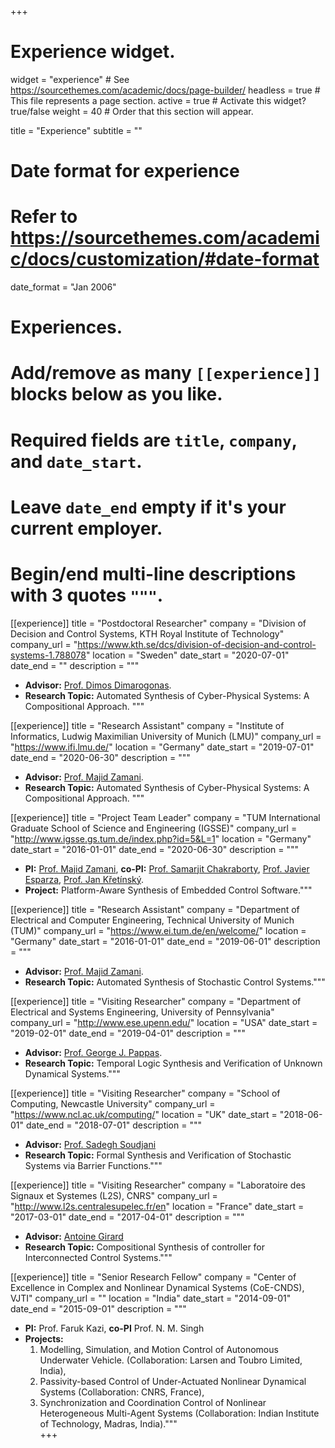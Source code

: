 +++
# Experience widget.
widget = "experience"  # See https://sourcethemes.com/academic/docs/page-builder/
headless = true  # This file represents a page section.
active = true  # Activate this widget? true/false
weight = 40  # Order that this section will appear.

title = "Experience"
subtitle = ""

# Date format for experience
#   Refer to https://sourcethemes.com/academic/docs/customization/#date-format
date_format = "Jan 2006"

# Experiences.
#   Add/remove as many `[[experience]]` blocks below as you like.
#   Required fields are `title`, `company`, and `date_start`.
#   Leave `date_end` empty if it's your current employer.
#   Begin/end multi-line descriptions with 3 quotes `"""`.
[[experience]]
  title = "Postdoctoral Researcher"
  company = "Division of Decision and Control Systems, KTH Royal Institute of Technology"
  company_url = "https://www.kth.se/dcs/division-of-decision-and-control-systems-1.788078"
  location = "Sweden"
  date_start = "2020-07-01"
  date_end = ""
  description = """
  * **Advisor:** [Prof. Dimos Dimarogonas](https://sites.google.com/site/zamani1362/).
  * **Research Topic:** Automated Synthesis of Cyber-Physical Systems: A Compositional Approach. 
  """

[[experience]]
  title = "Research Assistant"
  company = "Institute of Informatics, Ludwig Maximilian University of Munich (LMU)"
  company_url = "https://www.ifi.lmu.de/"
  location = "Germany"
  date_start = "2019-07-01"
  date_end = "2020-06-30"
  description = """
  * **Advisor:** [Prof. Majid Zamani](https://sites.google.com/site/zamani1362/).
  * **Research Topic:** Automated Synthesis of Cyber-Physical Systems: A Compositional Approach. 
  """

[[experience]]
  title = "Project Team Leader"
  company = "TUM International Graduate School of Science and Engineering (IGSSE)"
  company_url = "http://www.igsse.gs.tum.de/index.php?id=5&L=1"
  location = "Germany"
  date_start = "2016-01-01"
  date_end = "2020-06-30"
  description = """
  * **PI:** [Prof. Majid Zamani](https://sites.google.com/site/zamani1362/), **co-PI:** [Prof. Samarjit Chakraborty](https://cs.unc.edu/people/samarjit-chakraborty/), [Prof. Javier Esparza](https://www7.in.tum.de/~esparza/), [Prof. Jan Křetínský](https://www7.in.tum.de/~kretinsk/).
  * **Project:** Platform-Aware Synthesis of Embedded Control Software."""

[[experience]]
  title = "Research Assistant"
  company = "Department of Electrical and Computer Engineering, Technical University of Munich (TUM)"
  company_url = "https://www.ei.tum.de/en/welcome/"
  location = "Germany"
  date_start = "2016-01-01"
  date_end = "2019-06-01"
  description = """ 
  * **Advisor:** [Prof. Majid Zamani](https://sites.google.com/site/zamani1362/).
  * **Research Topic:** Automated Synthesis of Stochastic Control Systems."""
  
[[experience]]
  title = "Visiting Researcher"
  company = "Department of Electrical and Systems Engineering, University of Pennsylvania"
  company_url = "http://www.ese.upenn.edu/"
  location = "USA"
  date_start = "2019-02-01"
  date_end = "2019-04-01"
  description = """ 
  * **Advisor:** [Prof. George J. Pappas](https://www.georgejpappas.org/).
  * **Research Topic:** Temporal Logic Synthesis and Verification of Unknown Dynamical Systems."""

[[experience]]
  title = "Visiting Researcher"
  company = "School of Computing, Newcastle University"
  company_url = "https://www.ncl.ac.uk/computing/"
  location = "UK"
  date_start = "2018-06-01"
  date_end = "2018-07-01"
  description = """
  * **Advisor:** [Prof. Sadegh Soudjani](http://homepages.cs.ncl.ac.uk/sadegh.soudjani/) 
  * **Research Topic:** Formal Synthesis and Verification of Stochastic Systems via Barrier Functions."""

[[experience]]
  title = "Visiting Researcher"
  company = "Laboratoire des Signaux et Systemes (L2S), CNRS"
  company_url = "http://www.l2s.centralesupelec.fr/en"
  location = "France"
  date_start = "2017-03-01"
  date_end = "2017-04-01"
  description = """ 
  * **Advisor:** [Antoine Girard](https://sites.google.com/site/antoinesgirard/home)
  * **Research Topic:** Compositional Synthesis of controller for Interconnected Control Systems."""

[[experience]]
  title = "Senior Research Fellow"
  company = "Center of Excellence in Complex and Nonlinear Dynamical Systems (CoE-CNDS), VJTI"
  company_url = ""
  location = "India"
  date_start = "2014-09-01"
  date_end = "2015-09-01"
  description = """ 
  * **PI:** Prof. Faruk Kazi, **co-PI** Prof. N. M. Singh 
  * **Projects:**
    1. Modelling, Simulation, and Motion Control of Autonomous Underwater Vehicle. (Collaboration: Larsen and Toubro Limited, India),
    2. Passivity-based Control of Under-Actuated Nonlinear Dynamical Systems (Collaboration: CNRS, France),
    3. Synchronization and Coordination Control of Nonlinear Heterogeneous Multi-Agent Systems (Collaboration: Indian Institute of Technology, Madras, India)."""  
+++
